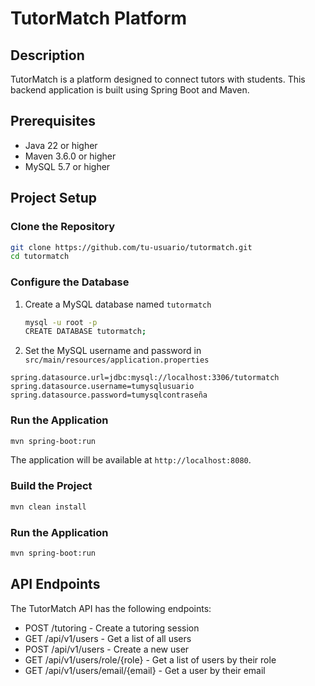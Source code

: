 # TutorMatch Platform

## Description
TutorMatch is a platform designed to connect tutors with students. This backend application is built using Spring Boot and Maven.

## Prerequisites
- Java 22 or higher
- Maven 3.6.0 or higher
- MySQL 5.7 or higher

## Project Setup

### Clone the Repository
```bash
git clone https://github.com/tu-usuario/tutormatch.git
cd tutormatch
```

### Configure the Database
1. Create a MySQL database named `tutormatch`
    
    ```bash
    mysql -u root -p
    CREATE DATABASE tutormatch;
    ```

2. Set the MySQL username and password in `src/main/resources/application.properties`

```properties
spring.datasource.url=jdbc:mysql://localhost:3306/tutormatch
spring.datasource.username=tumysqlusuario
spring.datasource.password=tumysqlcontraseña
```

### Run the Application
```bash
mvn spring-boot:run
```

The application will be available at `http://localhost:8080`.

### Build the Project
```bash
mvn clean install
```

### Run the Application
```bash
mvn spring-boot:run
```

## API Endpoints
The TutorMatch API has the following endpoints:

* POST /tutoring - Create a tutoring session
* GET /api/v1/users - Get a list of all users
* POST /api/v1/users - Create a new user
* GET /api/v1/users/role/{role} - Get a list of users by their role
* GET /api/v1/users/email/{email} - Get a user by their email
